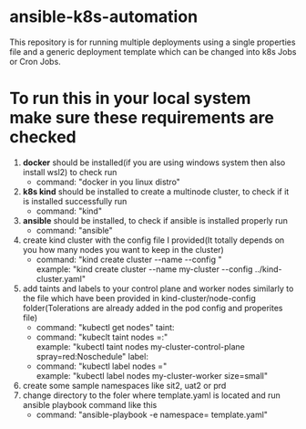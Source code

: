 # ansible-k8s-automation
This repository is for running multiple deployments using a single properties file and a generic deployment template which can be changed into k8s Jobs or Cron Jobs.

# To run this in your local system make sure these requirements are checked
1. **docker** should be installed(if you are using windows system then also install wsl2) to check run 
   - command: "docker in you linux distro"
2. **k8s kind** should be installed to create a multinode cluster, to check if it is installed successfully run
   - command: "kind"
3. **ansible** should be installed, to check if ansible is installed properly run
   - command: "ansible"
4. create kind cluster with the config file I provided(It totally depends on you how many nodes you want to keep in the cluster)
   - command: "kind create cluster --name <name-of-your-cluster> --config <path-to-cluster-config-file>" <br />
     example: "kind create cluster --name my-cluster --config ../kind-cluster.yaml"
5. add taints and labels to your control plane and worker nodes similarly to the file which have been provided in kind-cluster/node-config folder(Tolerations are already added in the pod config and properites file)
   - command: "kubectl get nodes"
   taint: <br />
   - command: "kubeclt taint nodes <node-name> <key>=<value>:<taintEffect>" <br />
     example: "kubectl taint nodes my-cluster-control-plane spray=red:Noschedule"
   label: <br />
   - command: "kubectl label nodes <node-name> <key>=<value>" <br />
     example: "kubectl label nodes my-cluster-worker size=small"
6. create some sample namespaces like sit2, uat2 or prd
7. change directory to the foler where template.yaml is located and run ansible playbook command like this
   - command: "ansible-playbook -e namespace=<any-of-above-mentioned-namespace-or-your-own> template.yaml"
